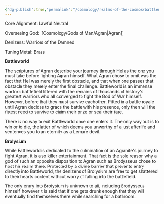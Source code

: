 ```yaml
---
{"dg-publish":true,"permalink":"/cosmology/realms-of-the-cosmos/battleworld/battleworld/"}
---
```


Core Alignment: Lawful Neutral

Overseeing God: [[Cosmology/Gods of Man/Agran\|Agran]]

Denizens: Warriors of the Damned

Tuning Metal: Brass

**Battleworld**

The scriptures of Agran describe your journey through Hel as the one you must take before fighting Agran himself. What Agran chose to omit was the fact that Hel was merely the first obstacle, and that when one passes that obstacle they merely enter the final challenge. Battleworld is an immense wartorn battlefield littered with the remains of thousands of history's greatest warriors who all converged to fight the God of War himself. However, before that they must survive eachother. Pitted in a battle royale until Agran decides to grace the battle with his presence, only then will the fittest need to survive to claim their prize or seal their fate.

There is no way to exit Battleworld once one enters it. The only way out is to win or to die, the latter of which deems you unworthy of a just afterlife and sentences you to an eternity as a Lemure devil.

**Brolysium**

While Battleworld is dedicated to the culmination of an Agranite's journey to fight Agran, it is also killer entertainment. That fact is the sole reason why a god of such an opposite disposition to Agran such as Brodysseus chose to host his realm there. Protected by a divine barrier that prevents entry directly into Battleworld, the denizens of Brolysium are free to get shattered to their hearts content without worry of falling into the battlefield.

The only entry into Brolysium is unknown to all, including Brodysseus himself, however it is said that if one gets drunk enough that they will eventually find themselves there while searching for a bathroom.